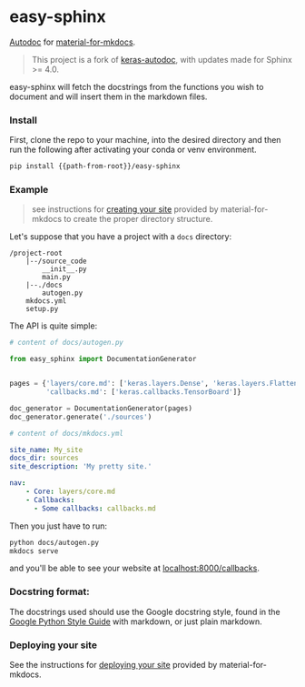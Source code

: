 # easy-sphinx

[Autodoc](http://www.sphinx-doc.org/en/master/usage/extensions/autodoc.html) for [material-for-mkdocs](https://squidfunk.github.io/mkdocs-material/).

> This project is a fork of [keras-autodoc](https://github.com/keras-team/keras-autodoc), with updates made for Sphinx >= 4.0.

easy-sphinx will fetch the docstrings from the functions you wish to document and will insert them in the markdown files.

### Install

First, clone the repo to your machine, into the desired directory and then run the following after activating your conda or venv environment.

```bash
pip install {{path-from-root}}/easy-sphinx
```

### Example

> see instructions for [creating your site](https://squidfunk.github.io/mkdocs-material/creating-your-site/) provided by material-for-mkdocs to create the proper directory structure.

Let's suppose that you have a project with a `docs` directory:

```
/project-root
    |--/source_code
        __init__.py
        main.py
    |--./docs
        autogen.py
    mkdocs.yml
    setup.py
```

The API is quite simple:

```python
# content of docs/autogen.py

from easy_sphinx import DocumentationGenerator


pages = {'layers/core.md': ['keras.layers.Dense', 'keras.layers.Flatten'],
         'callbacks.md': ['keras.callbacks.TensorBoard']}

doc_generator = DocumentationGenerator(pages)
doc_generator.generate('./sources')
```

```yaml
# content of docs/mkdocs.yml

site_name: My_site
docs_dir: sources
site_description: 'My pretty site.'

nav:
    - Core: layers/core.md
    - Callbacks:
      - Some callbacks: callbacks.md
```

Then you just have to run:

```bash
python docs/autogen.py
mkdocs serve
```

and you'll be able to see your website at [localhost:8000/callbacks](http://localhost:8000/callbacks/).

### Docstring format:

The docstrings used should use the Google docstring style, found in the [Google Python Style Guide](https://google.github.io/styleguide/pyguide.html#38-comments-and-docstrings) with markdown, or just plain markdown.


### Deploying your site

See the instructions for [deploying your site](https://squidfunk.github.io/mkdocs-material/publishing-your-site/) provided by material-for-mkdocs.
